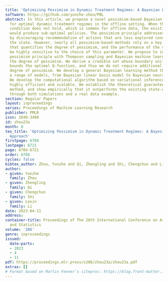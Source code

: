 ```yaml
---
title: 'Optimizing Pessimism in Dynamic Treatment Regimes: A Bayesian Learning Approach'
software: https://github.com/yunzhe-zhou/PBL
abstract: In this article, we propose a novel pessimism-based Bayesian learning method
  for optimal dynamic treatment regimes in the offline setting. When the coverage
  condition does not hold, which is common for offline data, the existing solutions
  would produce sub-optimal policies. The pessimism principle addresses this issue
  by discouraging recommendation of actions that are less explored conditioning on
  the state. However, nearly all pessimism-based methods rely on a key hyper-parameter
  that quantifies the degree of pessimism, and the performance of the methods can
  be highly sensitive to the choice of this parameter. We propose to integrate the
  pessimism principle with Thompson sampling and Bayesian machine learning for optimizing
  the degree of pessimism. We derive a credible set whose boundary uniformly lower
  bounds the optimal Q-function, and thus we do not require additional tuning of the
  degree of pessimism. We develop a general Bayesian learning method that works with
  a range of models, from Bayesian linear basis model to Bayesian neural network model.
  We develop the computational algorithm based on variational inference, which is
  highly efficient and scalable. We establish the theoretical guarantees of the proposed
  method, and show empirically that it outperforms the existing state-of-the-art solutions
  through both simulations and a real data example.
section: Regular Papers
layout: inproceedings
series: Proceedings of Machine Learning Research
publisher: PMLR
issn: 2640-3498
id: zhou23a
month: 0
tex_title: 'Optimizing Pessimism in Dynamic Treatment Regimes: A Bayesian Learning
  Approach'
firstpage: 6704
lastpage: 6721
page: 6704-6721
order: 6704
cycles: false
bibtex_author: Zhou, Yunzhe and Qi, Zhengling and Shi, Chengchun and Li, Lexin
author:
- given: Yunzhe
  family: Zhou
- given: Zhengling
  family: Qi
- given: Chengchun
  family: Shi
- given: Lexin
  family: Li
date: 2023-04-11
address:
container-title: Proceedings of The 26th International Conference on Artificial Intelligence
  and Statistics
volume: '206'
genre: inproceedings
issued:
  date-parts:
  - 2023
  - 4
  - 11
pdf: https://proceedings.mlr.press/v206/zhou23a/zhou23a.pdf
extras: []
# Format based on Martin Fenner's citeproc: https://blog.front-matter.io/posts/citeproc-yaml-for-bibliographies/
---
```

